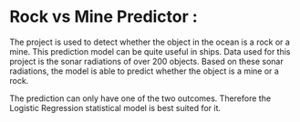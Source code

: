 # Rock vs Mine Predictor :
The project is used to detect whether the object in the ocean is a rock or a mine. This prediction model can be quite useful in ships. 
Data used for this project is the sonar radiations of over 200 objects. Based on these sonar radiations, the model is able to predict whether the object is a mine or a rock.

The prediction can only have one of the two outcomes. Therefore the Logistic Regression statistical model is best suited for it.
